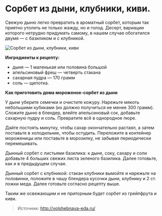 # Сорбет из дыни, клубники, киви.
Свежую дыню легко превратить в ароматный сорбет, которым так приятно утолить не только жажду, но и голод. Десерт, вариации которого нетрудно придумать самому, в нашем случае обогатился двумя — с базиликом и с клубникой.

![Сорбет из дыни, клубники, киви](/images/Kulinar/IceCream/sorbet.jpg 'Сорбет из дыни, клубники, киви')

**Ингредиенты к рецепту:**

- дыня — 1 маленькая или половина большой
- апельсиновый фреш — четверть стакана
- сахарная пудра — 170 грамм
- соль — щепотка.

**Как приготовить дома мороженое-сорбет из дыни**

У дыни уберите семечки и очистите кожуру. Нарежьте мякоть небольшими кубиками (их должно получиться не менее 300 грамм). Сложите дыню в блендер, влейте апельсиновый сок, добавьте сахарную пудру и соль. Превратите всё в однородное пюре.

Дайте постоять минутку, чтобы сахар окончательно растаял, а затем поставьте в холодильник, чтобы остудить. Переложите в контейнер мороженицы или поставьте в морозилку, не забывая периодически перемешивать.

Дынный сорбет с листьями базилика: к дыне, соку, сахару и соли добавьте 4 больших свежих листа зеленого базилика. Далее готовьте, как и в предыдущем случае.

Дынный сорбет с клубникой: стакан клубники вымойте и нарежьте на половинки, положите в чашу блендера кусочки дыни, клубнику и 2 ст. ложки меда. Далее готовьте согласно рецепту выше.

Таким же освежающим и не приторным будет сорбет из грейпфрута и киви.

> Источник: http://volshebnaya-eda.ru/

